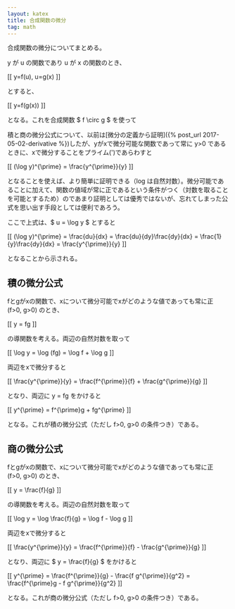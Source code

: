```yaml
---
layout: katex
title: 合成関数の微分
tag: math
---
```

合成関数の微分についてまとめる。

y が u の関数であり u が x の関数のとき、

[[ y=f(u), u=g(x) ]]

とすると、

[[ y=f(g(x)) ]]

となる。これを合成関数 $ f \circ g $ を使って


積と商の微分公式について、以前は[微分の定義から証明]({% post_url 2017-05-02-derivative %})したが、yがxで微分可能な関数であって常に y>0 であるときに、xで微分することをプライム(')であらわすと

[[ (\\log y)^{\\prime} = \\frac{y^{\\prime}}{y} ]]

となることを使えば、より簡単に証明できる（log は自然対数）。微分可能であることに加えて、関数の値域が常に正であるという条件がつく（対数を取ることを可能とするため）のであまり証明としては優秀ではないが、忘れてしまった公式を思い出す手段としては便利であろう。

ここで上式は、$ u = \\log y $ とすると

[[ (\\log y)^{\\prime} = \\frac{du}{dx} = \\frac{du}{dy}\\frac{dy}{dx} = \\frac{1}{y}\\frac{dy}{dx} = \\frac{y^{\\prime}}{y} ]]

となることから示される。

## 積の微分公式 ##

fとgがxの関数で、xについて微分可能でxがどのような値であっても常に正 (f>0, g>0) のとき、

[[ y = fg ]]

の導関数を考える。両辺の自然対数を取って

[[ \\log y = \\log (fg) = \\log f + \\log g ]]

両辺をxで微分すると

[[ \\frac{y^{\\prime}}{y} = \\frac{f^{\\prime}}{f} + \\frac{g^{\\prime}}{g} ]]

となり、両辺に y = fg をかけると

[[ y^{\\prime} = f^{\\prime}g + fg^{\\prime} ]]

となる。これが積の微分公式（ただし f>0, g>0 の条件つき）である。

## 商の微分公式 ##

fとgがxの関数で、xについて微分可能でxがどのような値であっても常に正 (f>0, g>0) のとき、

[[ y = \\frac{f}{g} ]]

の導関数を考える。両辺の自然対数を取って

[[ \\log y = \\log \\frac{f}{g} = \\log f - \\log g ]]

両辺をxで微分すると

[[ \\frac{y^{\\prime}}{y} = \\frac{f^{\\prime}}{f} - \\frac{g^{\\prime}}{g} ]]

となり、両辺に $ y = \\frac{f}{g} $ をかけると

[[ y^{\\prime} = \\frac{f^{\\prime}}{g} - \\frac{f g^{\\prime}}{g^2} = \\frac{f^{\\prime}g - f g^{\\prime}}{g^2} ]]

となる。これが商の微分公式（ただし f>0, g>0 の条件つき）である。
